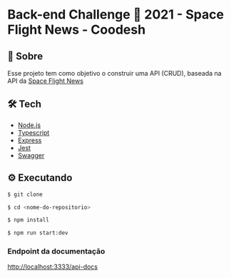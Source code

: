 # Back-end Challenge 🏅 2021 - Space Flight News - Coodesh

## 📝 Sobre

Esse projeto tem como objetivo o construir uma API (CRUD), baseada na API da
[Space Flight News](https://api.spaceflightnewsapi.net/v3/documentation)

## 🛠 Tech

- [Node.js](https://nodejs.org/en/)
- [Typescript](https://www.typescriptlang.org/)
- [Express](http://expressjs.com/)
- [Jest](https://jestjs.io/pt-BR/)
- [Swagger](https://swagger.io/)

## ⚙️ Executando

```bash
$ git clone

$ cd <nome-do-repositorio>

$ npm install

$ npm run start:dev
```

### Endpoint da documentação

[http://localhost:3333/api-docs](http://localhost:3333/api-docs)
